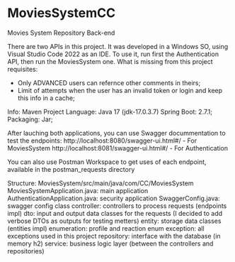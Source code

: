 # MoviesSystemCC
Movies System Repository Back-end

There are two APIs in this project. It was developed in a Windows SO, using Visual Studio Code 2022 as an IDE.
To use it, run first the Authentication API, then run the MoviesSystem one.
What is missing from this project requisites:
 - Only ADVANCED users can refernce other comments in theirs;
 - Limit of attempts when the user has an invalid token or login and keep this info in a cache;

Info:
Maven Project
Language: Java 17 (jdk-17.0.3.7)
Spring Boot: 2.7.1;
Packaging: Jar;

After lauching both applications, you can use Swagger docummentation to test the endpoints:
http://localhost:8080/swagger-ui.html#/ - For MoviesSystem
http://localhost:8081/swagger-ui.html#/ - For Authentication

You can also use Postman Workspace to get uses of each endpoint, available in the postman_requests directory

Structure:
MoviesSystem/src/main/java/com/CC/MoviesSystem
MoviesSystemApplication.java: main application
AuthenticationApplication.java: security application
SwaggerConfig.java: swagger config class
controller: controllers to process requests (endpoints impl)
dto: input and output data classes for the requests (I decided to add verbose DTOs as outputs for testing metters)
entity: storage data classes (entities impl)
enumeration: profile and reaction enum
exception: all exceptions used in this project
repository: interface with the database (in memory h2)
service: business logic layer (between the controllers and repositories)
